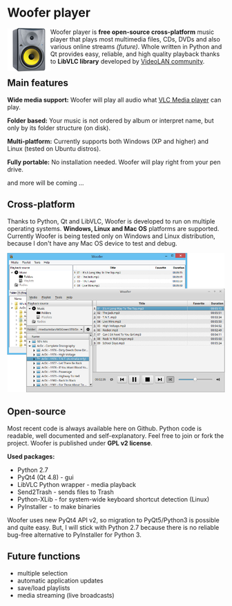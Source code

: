 ﻿# Woofer player

<img style="float:left;height:100px;" src="icons/app_icon.png">Woofer player is **free open-source cross-platform** music player that plays most multimedia files, CDs, DVDs and also various online streams *(future)*. Whole written in Python and Qt provides easy, reliable, and high quality playback thanks to **LibVLC library** developed by [VideoLAN community](http://www.videolan.org/vlc/libvlc.html "").

## Main features

**Wide media support:** Woofer will play all audio what [VLC Media player](http://www.videolan.org/vlc/features.php?cat=audio "") can play.

**Folder based:** Your music is not ordered by album or interpret name, but only by its folder structure (on disk).

**Multi-platform:** Currently supports both Windows (XP and higher) and Linux (tested on Ubuntu distros).

**Fully portable:** No installation needed. Woofer will play right from your pen drive. 

and more will be coming ...

## Cross-platform

Thanks to Python, Qt and LibVLC, Woofer is developed to run on multiple operating systems. **Windows, Linux and Mac OS** platforms are supported. Currently Woofer is being tested only on Windows and Linux distribution, because I don't have any Mac OS device to test and debug. 

<div align="center"><img style="max-width:100p;height:auto;" src="doc/img/woofer-mp.jpg"></div>

## Open-source

Most recent code is always available here on Github. Python code is readable, well documented and self-explanatory. Feel free to join or fork the project. Woofer is published under **GPL v2 license**.

**Used packages:**

- Python 2.7
- PyQt4 (Qt 4.8) - gui
- LibVLC Python wrapper - media playback
- Send2Trash - sends files to Trash
- Python-XLib - for system-wide keyboard shortcut detection (Linux)
- PyInstaller - to make binaries

Woofer uses new PyQt4 API v2, so migration to PyQt5/Python3 is possible and quite easy. But, I will stick with Python 2.7 because there is no reliable bug-free alternative to PyInstaller for Python 3.

## Future functions

- multiple selection
- automatic application updates
- save/load playlists
- media streaming (live broadcasts)